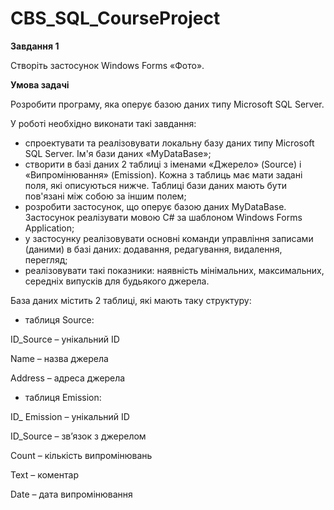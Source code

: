 # CBS_SQL_CourseProject

**Завдання 1**

Створіть застосунок Windows Forms «Фото».

**Умова задачі**

Розробити програму, яка оперує базою даних типу Microsoft SQL Server.

У роботі необхідно виконати такі завдання:

- спроектувати та реалізовувати локальну базу даних типу Microsoft SQL Server. Ім'я бази даних «MyDataBase»;
- створити в базі даних 2 таблиці з іменами «Джерело» (Source) і «Випромінювання» (Emission). Кожна з таблиць має мати задані поля, які описуються нижче. Таблиці бази даних мають бути пов'язані між собою за іншим полем;
- розробити застосунок, що оперує базою даних MyDataBase. Застосунок реалізувати мовою C# за шаблоном Windows Forms Application;
- у застосунку реалізовувати основні команди управління записами (даними) в базі даних: додавання, редагування, видалення, перегляд;
- реалізовувати такі показники: наявність мінімальних, максимальних, середніх випусків для будьякого джерела.

База даних містить 2 таблиці, які мають таку структуру:

- таблиця Source:

ID_Source – унікальний ID

Name – назва джерела

Address – адреса джерела

- таблиця Emission:

ID_ Emission – унікальний ID

ID_Source – зв’язок з джерелом

Count – кількість випромінювань

Text – коментар

Date – дата випромінювання
